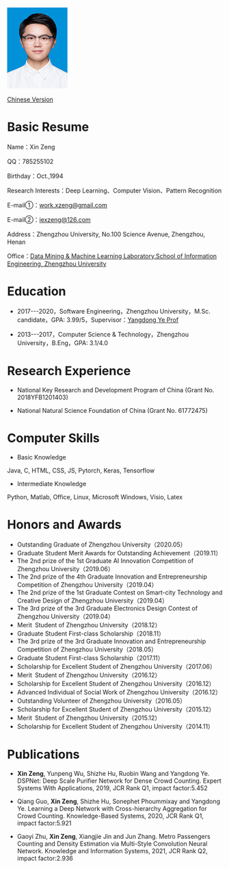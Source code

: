 
![](zx.jpg)

<a href="/index.html">Chinese Version</a>

# Basic Resume

Name：Xin Zeng

QQ：785255102

Birthday：Oct.,1994

Research Interests：Deep Learning、Computer Vision、Pattern Recognition

E-mail①：work.xzeng@gmail.com

E-mail②：iexzeng@126.com

Address：Zhengzhou University, No.100 Science Avenue, Zhengzhou, Henan

Office：[Data Mining & Machine Learning Laboratory,School of Information Engineering, Zhengzhou University](http://www5.zzu.edu.cn/mlis/)



# Education

- 2017---2020，Software Engineering，Zhengzhou University，M.Sc. candidate，GPA: 3.99/5，Supervisor：[Yangdong Ye Prof](http://www5.zzu.edu.cn/mlis/)

- 2013---2017，Computer Science \& Technology，Zhengzhou University，B.Eng，GPA: 3.1/4.0
 
 
# Research Experience

- National Key Research and Development Program of China (Grant No. 2018YFB1201403)

- National Natural Science Foundation of China (Grant No. 61772475)



# Computer Skills

- Basic Knowledge

Java, C, HTML, CSS, JS,
Pytorch, Keras,
Tensorflow

- Intermediate Knowledge

Python, Matlab,
Office, Linux,
Microsoft Windows,
Visio, Latex


# Honors and Awards
- Outstanding Graduate of Zhengzhou University（2020.05）
- Graduate Student Merit Awards for Outstanding Achievement（2019.11）
- The 2nd prize of the 1st Graduate AI Innovation Competition of Zhengzhou University（2019.06）
- The 2nd prize of the 4th Graduate Innovation and Entrepreneurship Competition of Zhengzhou University（2019.04）
- The 2nd prize of the 1st Graduate Contest on Smart-city Technology and Creative Design of Zhengzhou University（2019.04）
- The 3rd prize of the 3rd Graduate Electronics Design Contest of Zhengzhou University（2019.04）
- Merit Student of Zhengzhou University（2018.12）
- Graduate Student First-class Scholarship（2018.11）
- The 3rd prize of the 3rd Graduate Innovation and Entrepreneurship Competition of Zhengzhou University（2018.05）
- Graduate Student First-class Scholarship（2017.11）
- Scholarship for Excellent Student of Zhengzhou University（2017.06）
- Merit Student of Zhengzhou University（2016.12）
- Scholarship for Excellent Student of Zhengzhou University（2016.12）
- Advanced Individual of Social Work of Zhengzhou University（2016.12）
- Outstanding Volunteer of Zhengzhou University（2016.05）
- Scholarship for Excellent Student of Zhengzhou University（2015.12）
- Merit Student of Zhengzhou University（2015.12）
- Scholarship for Excellent Student of Zhengzhou University（2014.11）


# Publications

- **Xin Zeng**, Yunpeng Wu, Shizhe Hu, Ruobin Wang and Yangdong Ye.
DSPNet: Deep Scale Purifier Network for Dense Crowd Counting.
Expert Systems With Applications, 2019, JCR Rank Q1, impact factor:5.452

- Qiang Guo, **Xin Zeng**, Shizhe Hu, Sonephet Phoummixay and Yangdong Ye.
Learning a Deep Network with Cross-hierarchy Aggregation for Crowd Counting.
Knowledge-Based Systems, 2020, JCR Rank Q1, impact factor:5.921

- Gaoyi Zhu, **Xin Zeng**, Xiangjie Jin and Jun Zhang. 
Metro Passengers Counting and Density Estimation via Multi-Style Convolution Neural Network. 
Knowledge and Information Systems, 2021, JCR Rank Q2, impact factor:2.936
